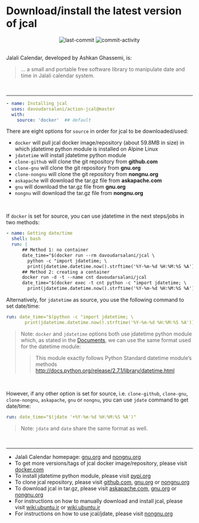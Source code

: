 # Download/install the latest version of jcal
<div align='center'>
<img alt='last-commit' src='https://img.shields.io/github/last-commit/davoudarsalani/action-jcal?&labelColor=black&color=grey&style=flat'>
<img alt='commit-activity' src='https://img.shields.io/github/commit-activity/m/davoudarsalani/action-jcal?&labelColor=black&color=grey&style=flat'>
</div>
<br>

Jalali Calendar, developed by Ashkan Ghassemi, is:
> ... a small and portable free software library to manipulate date and time in Jalali calendar system.
<br>

---
```yml
- name: Installing jcal
  uses: davoudarsalani/action-jcal@master
  with:
    source: 'docker'  ## default
```
There are eight options for `source` in order for jcal to be downloaded/used:
* `docker` will pull jcal docker image/repository (about 59.8MB in size) in which jdatetime python module is installed on Alpine Linux
* `jdatetime` will install jdatetime python module
* `clone-github` will clone the git repository from __github.com__
* `clone-gnu` will clone the git repository from __gnu.org__
* `clone-nongnu` will clone the git repository from __nongnu.org__
* `askapache` will download the tar.gz file from __askapache.com__ 
* `gnu` will download the tar.gz file from __gnu.org__
* `nongnu` will download the tar.gz file from __nongnu.org__
<br>

If `docker` is set for source, you can use jdatetime in the next steps/jobs in two methods:
```yml
- name: Getting date/time
  shell: bash
  run: |
      ## Method 1: no container
      date_time="$(docker run --rm davoudarsalani/jcal \
        python -c "import jdatetime; \
        print(jdatetime.datetime.now().strftime('%Y-%m-%d %H:%M:%S %A'))")"
      ## Method 2: creating a container
      docker run -d -t --name cnt davoudarsalani/jcal
      date_time="$(docker exec -t cnt python -c "import jdatetime; \
        print(jdatetime.datetime.now().strftime('%Y-%m-%d %H:%M:%S %A'))")"
```
Alternatively, for `jdatetime` as source, you use the following command to set date/time:
```yml
run: date_time="$(python -c "import jdatetime; \
       print(jdatetime.datetime.now().strftime('%Y-%m-%d %H:%M:%S %A'))")"
```

> Note: `docker` and `jdatetime` options both use jdatetime python module which, as stated in the [Documents](https://pypi.org/project/jdatetime/), we can use the same format used for the datetime module:
>> This module exactly follows Python Standard datetime module’s methods http://docs.python.org/release/2.7.1/library/datetime.html
<br>

However, if any other option is set for source, i.e. `clone-github`, `clone-gnu`, `clone-nongnu`, `askapache`, `gnu` or `nongnu`, you can use `jdate` command to get date/time:
```yml
run: date_time="$(jdate '+%Y-%m-%d %H:%M:%S %A')"
```

> Note: `jdate` and `date` share the same format as well.
<br>

---
* Jalali Calendar homepage: [gnu.org](https://www.gnu.org/savannah-checkouts/non-gnu/jcal/) and [nongnu.org](http://www.nongnu.org/jcal/) 
* To get more versions/tags of jcal docker image/repository, please visit [docker.com](https://hub.docker.com/repository/docker/davoudarsalani/jcal)
* To install jdatetime python module, please visit [pypi.org](https://pypi.org/project/jdatetime/)
* To clone jcal repository, please visit [github.com](https://github.com/ashkang/jcal), [gnu.org](http://git.savannah.gnu.org/cgit/jcal.git) or [nongnu.org](http://savannah.nongnu.org/git/?group=jcal)
* To download jcal in tar.gz, please visit [askapache.com](http://nongnu.askapache.com/jcal/), [gnu.org](http://download-mirror.savannah.gnu.org/releases/jcal/) or [nongnu.org](http://download.savannah.nongnu.org/releases/jcal/)
* For instructions on how to manually download and install jcal, please visit [wiki.ubuntu.ir](https://wiki.ubuntu.ir/wiki/Jcal) or [wiki.ubuntu.ir](https://wiki.ubuntu.ir/index.php?title=Jcal&oldid=1300)
* For instructions on how to use jcal/jdate, please visit [nongnu.org](http://www.nongnu.org/jcal/jdate.html)
